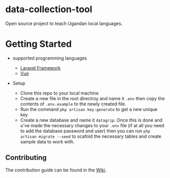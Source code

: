 # data-collection-tool
Open source project to teach Ugandan local languages.

# Getting Started 

* supported programming languages
	- [Laravel Framework](https://laravel.com/docs/5.4)
	- [Vue](https://vuejs.org)

* Setup 
	- Clone this repo to your local machine
	- Create a new file in the root directroy and name it `.env` then copy the contents of `.env.example` to the newly created file. 
	- Run the command `php artisan key:generate` to get a new unique key
	- Create a new database and name it `datagrip`. Once this is done and u've made the necessary changes to your `.env` file (if at all you need to add the database password and user) then you can run `php artisan migrate --seed` to scafold the necessary tables and create sample data to work with. 


## Contributing

The contribution guide can be found in the [Wiki](https://github.com/street-lights/data-collection-tool/wiki).
